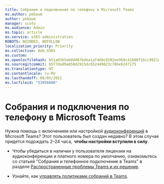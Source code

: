 ```yaml
---
title: Собрания и подключения по телефону в Microsoft Teams
ms.author: pebaum
author: pebaum
manager: scotv
ms.audience: Admin
ms.topic: article
ms.service: o365-administration
ROBOTS: NOINDEX, NOFOLLOW
localization_priority: Priority
ms.collection: Adm_O365
ms.custom: ''
ms.openlocfilehash: b51a0365e60d467bdea1af460c0282ee9b9c41608f16cc9821e90f5372c3d928
ms.sourcegitcommit: b5f7da89a650d2915dc652449623c78be6247175
ms.translationtype: HT
ms.contentlocale: ru-RU
ms.lasthandoff: 08/05/2021
ms.locfileid: "53956600"
---
```

# <a name="microsoft-teams-meetings-and-dial-in"></a>Собрания и подключения по телефону в Microsoft Teams

Нужна помощь с включением или настройкой [аудиоконференций](https://docs.microsoft.com/microsoftteams/audio-conferencing-in-office-365) в Microsoft Teams? Этот пользователь был создан недавно? В этом случае придется подождать 2–24 часа,  **чтобы настройки вступили в силу**.

- Чтобы убедиться в наличии у пользователя лицензии на аудиоконференции и платного номера по умолчанию, ознакомьтесь со статьей "Собрания и телефонное подключение в Teams" в разделе [Распространенные проблемы Teams и их решение](https://docs.microsoft.com/microsoftteams/known-issues).

- Узнайте, как [управлять политиками собраний в Teams](https://docs.microsoft.com/microsoftteams/meeting-policies-in-teams). 

